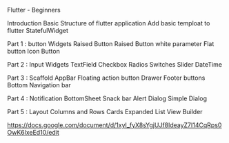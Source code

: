 Flutter - Beginners

  Introduction
Basic Structure of flutter application 
Add basic temploat to flutter 
StatefulWidget 

  Part 1 : button Widgets
Raised Button
Raised Button white parameter
Flat button 
Icon Button
  
  Part 2 : Input Widgets
TextField
Checkbox
Radios
Switches
Slider
DateTime

  Part 3 : Scaffold
AppBar
Floating action button
Drawer
Footer buttons
Bottom Navigation bar
  
  Part 4 : Notification
BottomSheet
Snack bar
Alert Dialog
Simple Dialog

  Part 5 : Layout
Columns and Rows
Cards
Expanded
List View Builder

https://docs.google.com/document/d/1xyI_fyX8sYgjUJf8ldeayZ7I14CqRps0OwK6lxeEd10/edit
